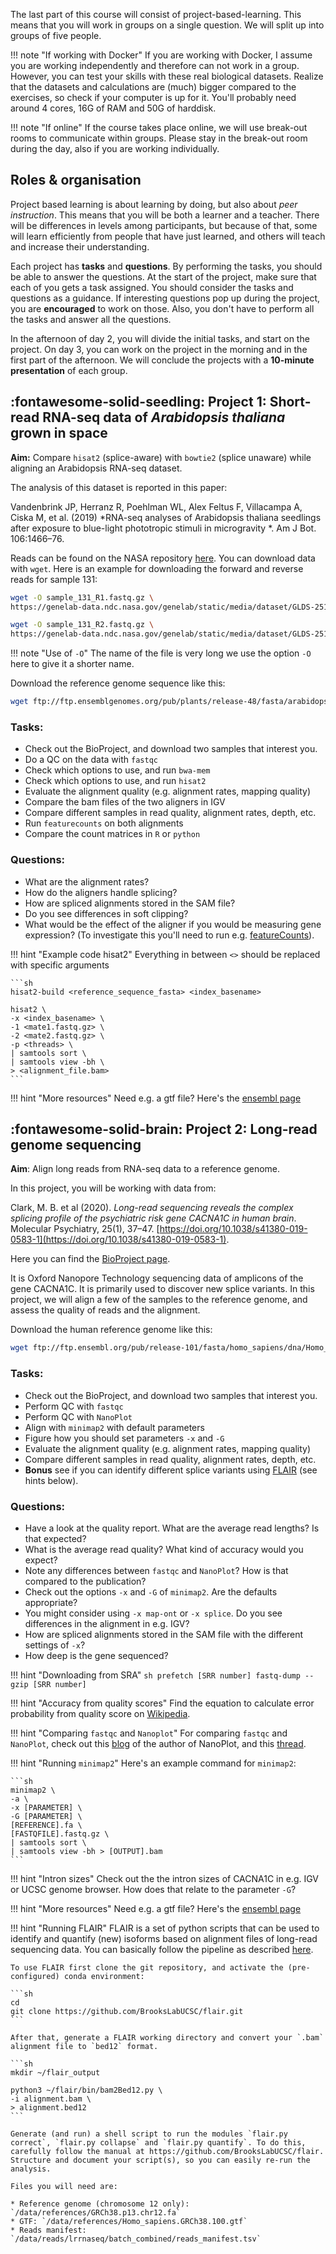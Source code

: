 
The last part of this course will consist of project-based-learning. This means that you will work in groups on a single question. We will split up into groups of five people.

!!! note "If working with Docker"
    If you are working with Docker, I assume you are working independently and therefore can not work in a group. However, you can test your skills with these real biological datasets. Realize that the datasets and calculations are (much) bigger compared to the exercises, so check if your computer is up for it. You'll probably need around 4 cores, 16G of RAM and 50G of harddisk.

!!! note "If online"
    If the course takes place online, we will use break-out rooms to communicate within groups. Please stay in the break-out room during the day, also if you are working individually.

## Roles & organisation

Project based learning is about learning by doing, but also about *peer instruction*. This means that you will be both a learner and a teacher. There will be differences in levels among participants, but because of that, some will learn efficiently from people that have just learned, and others will teach and increase their understanding.

Each project has **tasks** and **questions**. By performing the tasks, you should be able to answer the questions. At the start of the project, make sure that each of you gets a task assigned. You should consider the tasks and questions as a guidance. If interesting questions pop up during the project, you are **encouraged** to work on those. Also, you don't have to perform all the tasks and answer all the questions.

In the afternoon of day 2, you will divide the initial tasks, and start on the project. On day 3, you can work on the project in the morning and in the first part of the afternoon. We will conclude the projects with a **10-minute presentation** of each group.

## :fontawesome-solid-seedling: Project 1: Short-read RNA-seq data of *Arabidopsis thaliana* grown in space

**Aim:** Compare `hisat2` (splice-aware) with `bowtie2` (splice unaware) while aligning an Arabidopsis RNA-seq dataset.

The analysis of this dataset is reported in this paper:

Vandenbrink JP, Herranz R, Poehlman WL, Alex Feltus F, Villacampa A, Ciska M, et al. (2019) *RNA-seq analyses of Arabidopsis thaliana seedlings after exposure to blue-light phototropic stimuli in microgravity *. Am J Bot. 106:1466–76.

Reads can be found on the NASA repository [here](https://genelab-data.ndc.nasa.gov/genelab/accession/GLDS-251/). You can download data with `wget`. Here is an example for downloading the forward and reverse reads for sample 131:

```sh
wget -O sample_131_R1.fastq.gz \
https://genelab-data.ndc.nasa.gov/genelab/static/media/dataset/GLDS-251_rna-seq_13JUN2017HiSeq_Run_Sample_131_UMISS_Hoeksema_ACAGTG_L001_R1_001.fastq.gz?version=1

wget -O sample_131_R2.fastq.gz \
https://genelab-data.ndc.nasa.gov/genelab/static/media/dataset/GLDS-251_rna-seq_13JUN2017HiSeq_Run_Sample_131_UMISS_Hoeksema_ACAGTG_L001_R2_001.fastq.gz?version=1

```

!!! note "Use of `-O`"
    The name of the file is very long we use the option `-O` here to give it a shorter name.

Download the reference genome sequence like this:

```sh
wget ftp://ftp.ensemblgenomes.org/pub/plants/release-48/fasta/arabidopsis_thaliana/dna/Arabidopsis_thaliana.TAIR10.dna.toplevel.fa.gz
```

### Tasks:

* Check out the BioProject, and download two samples that interest you.
* Do a QC on the data with `fastqc`
* Check which options to use, and run `bwa-mem`
* Check which options to use, and run `hisat2`
* Evaluate the alignment quality (e.g. alignment rates, mapping quality)
* Compare the bam files of the two aligners in IGV
* Compare different samples in read quality, alignment rates, depth, etc.
* Run `featurecounts` on both alignments
* Compare the count matrices in `R` or `python`

### Questions:

* What are the alignment rates?
* How do the aligners handle splicing?
* How are spliced alignments stored in the SAM file?
* Do you see differences in soft clipping?
* What would be the effect of the aligner if you would be measuring gene expression? (To investigate this you'll need to run e.g. [featureCounts](http://bioinf.wehi.edu.au/featureCounts/)).

!!! hint "Example code hisat2"
    Everything in between `<>` should be replaced with specific arguments

    ```sh
    hisat2-build <reference_sequence_fasta> <index_basename>

    hisat2 \
    -x <index_basename> \
    -1 <mate1.fastq.gz> \
    -2 <mate2.fastq.gz> \
    -p <threads> \
    | samtools sort \
    | samtools view -bh \
    > <alignment_file.bam>
    ```

!!! hint "More resources"
    Need e.g. a gtf file? Here's the [ensembl page](https://plants.ensembl.org/Arabidopsis_thaliana/Info/Index)


## :fontawesome-solid-brain: Project 2: Long-read genome sequencing

**Aim**: Align long reads from RNA-seq data to a reference genome.

In this project, you will be working with data from:

Clark, M. B. et al (2020). *Long-read sequencing reveals the complex splicing profile of the psychiatric risk gene CACNA1C in human brain*. Molecular Psychiatry, 25(1), 37–47. [https://doi.org/10.1038/s41380-019-0583-1](https://doi.org/10.1038/s41380-019-0583-1).

Here you can find the [BioProject page](https://www.ncbi.nlm.nih.gov/bioproject/PRJEB34660).

It is Oxford Nanopore Technology sequencing data of amplicons of the gene CACNA1C. It is primarily used to discover new splice variants. In this project, we will align a few of the samples to the reference genome, and assess the quality of reads and the alignment.

Download the human reference genome like this:

```sh
wget ftp://ftp.ensembl.org/pub/release-101/fasta/homo_sapiens/dna/Homo_sapiens.GRCh38.dna.primary_assembly.fa.gz
```

### Tasks:

* Check out the BioProject, and download two samples that interest you.
* Perform QC with `fastqc`
* Perform QC with `NanoPlot`
* Align with `minimap2` with default parameters
* Figure how you should set parameters `-x` and `-G`
* Evaluate the alignment quality (e.g. alignment rates, mapping quality)
* Compare different samples in read quality, alignment rates, depth, etc.
* **Bonus** see if you can identify different splice variants using [FLAIR](https://github.com/BrooksLabUCSC/flair) (see hints below).

### Questions:

* Have a look at the quality report. What are the average read lengths? Is that expected?
* What is the average read quality? What kind of accuracy would you expect?
* Note any differences between `fastqc` and `NanoPlot`? How is that compared to the publication?
* Check out the options `-x` and `-G` of `minimap2`. Are the defaults appropriate?
* You might consider using `-x map-ont` or `-x splice`. Do you see differences in the alignment in e.g. IGV?
* How are spliced alignments stored in the SAM file with the different settings of `-x`?
* How deep is the gene sequenced?

!!! hint "Downloading from SRA"
    ```sh
    prefetch [SRR number]
    fastq-dump --gzip [SRR number]
    ```

!!! hint "Accuracy from quality scores"
    Find the equation to calculate error probability from quality score on [Wikipedia](https://en.wikipedia.org/wiki/Phred_quality_score).

!!! hint "Comparing `fastqc` and `Nanoplot`"
    For comparing `fastqc` and `NanoPlot`, check out this [blog](https://gigabaseorgigabyte.wordpress.com/2017/06/26/averaging-basecall-quality-scores-the-right-way/) of the author of NanoPlot, and this [thread](https://github.com/wdecoster/NanoPlot/issues/191).

!!! hint "Running `minimap2`"
    Here's an example command for `minimap2`:

    ```sh
    minimap2 \
    -a \
    -x [PARAMETER] \
    -G [PARAMETER] \
    [REFERENCE].fa \
    [FASTQFILE].fastq.gz \
    | samtools sort \
    | samtools view -bh > [OUTPUT].bam
    ```

!!! hint "Intron sizes"
    Check out the the intron sizes of CACNA1C in e.g. IGV or UCSC genome browser. How does that relate to the parameter `-G`?

!!! hint "More resources"
    Need e.g. a gtf file? Here's the [ensembl page](https://www.ensembl.org/Homo_sapiens/Info/Index)

!!! hint "Running FLAIR"
    FLAIR is a set of python scripts that can be used to identify and quantify (new) isoforms based on alignment files of long-read sequencing data. You can basically follow the pipeline as described [here](https://github.com/BrooksLabUCSC/flair).

    To use FLAIR first clone the git repository, and activate the (pre-configured) conda environment:

    ```sh
    cd
    git clone https://github.com/BrooksLabUCSC/flair.git
    ```

    After that, generate a FLAIR working directory and convert your `.bam` alignment file to `bed12` format.

    ```sh
    mkdir ~/flair_output

    python3 ~/flair/bin/bam2Bed12.py \
    -i alignment.bam \
    > alignment.bed12
    ```

    Generate (and run) a shell script to run the modules `flair.py correct`, `flair.py collapse` and `flair.py quantify`. To do this, carefully follow the manual at https://github.com/BrooksLabUCSC/flair. Structure and document your script(s), so you can easily re-run the analysis.

    Files you will need are:

    * Reference genome (chromosome 12 only): `/data/references/GRCh38.p13.chr12.fa`
    * GTF: `/data/references/Homo_sapiens.GRCh38.100.gtf`
    * Reads manifest: `/data/reads/lrrnaseq/batch_combined/reads_manifest.tsv`

